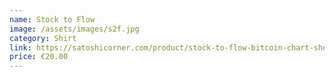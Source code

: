 ```yaml
---
name: Stock to Flow
image: /assets/images/s2f.jpg
category: Shirt
link: https://satoshicorner.com/product/stock-to-flow-bitcoin-chart-short-sleeve-unisex-t-shirt/
price: €20.00
---
```

